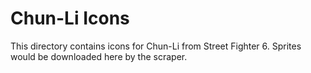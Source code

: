 # Chun-Li Icons

This directory contains icons for Chun-Li from Street Fighter 6.
Sprites would be downloaded here by the scraper.
